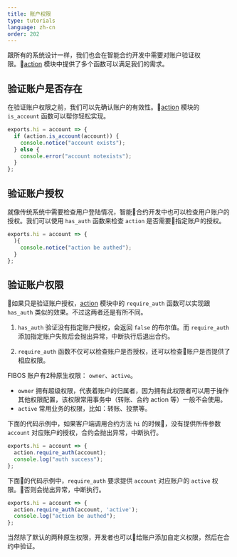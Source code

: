 ```yaml
---
title: 账户权限
type: tutorials
language: zh-cn
order: 202
---
```


跟所有的系统设计一样，我们也会在智能合约开发中需要对账户验证权限。[action](../api/smartcontract/index.html) 模块中提供了多个函数可以满足我们的需求。

## 验证账户是否存在

在验证账户权限之前，我们可以先确认账户的有效性。[action](../api/smartcontract/index.html) 模块的 `is_account` 函数可以帮你轻松实现。

```javascript
exports.hi = account => {
  if (action.is_account(account)) {
    console.notice("account exists");
  } else {
    console.error("account notexists");
  }
};
```

## 验证账户授权

就像传统系统中需要检查用户登陆情况，智能合约开发中也可以检查用户账户的授权。我们可以使用 `has_auth` 函数来检查 `action` 是否需要指定账户的授权。

```javascript
exports.hi = account => {
  ){
    console.notice("action be authed");
  }
};
```

## 验证账户权限

如果只是验证账户授权，[action](../api/smartcontract/index.html) 模块中的 `require_auth` 函数可以实现跟 `has_auth` 类似的效果。不过这两者还是有所不同。

1. `has_auth` 验证没有指定账户授权，会返回 `false` 的布尔值。而 `require_auth` 添加指定账户失败后会抛出异常，中断执行后退出合约。

2. `require_auth` 函数不仅可以检查账户是否授权，还可以检查账户是否提供了相应权限。

FIBOS 账户有2种原生权限： `owner`、`active`。

* `owner` 拥有超级权限，代表着账户的归属者，因为拥有此权限者可以用于操作其他权限配置，该权限常用事务中（转账、合约 action 等）一般不会使用。
* `active` 常用业务的权限，比如：转账、投票等。

下面的代码示例中，如果客户端调用合约方法 `hi` 的时候，没有提供所传参数 `account` 对应账户的授权，合约会抛出异常，中断执行。
```javascript
exports.hi = account => {
  action.require_auth(account);
  console.log("auth success");
};
```

下面的代码示例中，`require_auth` 要求提供 `account` 对应账户的 `active` 权限。否则会抛出异常，中断执行。

```javascript
exports.hi = account => {
  action.require_auth(account, 'active');
  console.log("action be authed");
};
```

当然除了默认的两种原生权限，开发者也可以给账户添加自定义权限，然后在合约中验证。